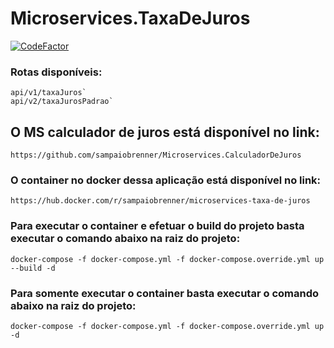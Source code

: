 ﻿# Microservices.TaxaDeJuros

[![CodeFactor](https://www.codefactor.io/repository/github/sampaiobrenner/microservices.taxadejuros/badge)](https://www.codefactor.io/repository/github/sampaiobrenner/microservices.taxadejuros)

### Rotas disponíveis:    
```
api/v1/taxaJuros`
api/v2/taxaJurosPadrao`
```
## O MS calculador de juros está disponível no link: 
```
https://github.com/sampaiobrenner/Microservices.CalculadorDeJuros
```

### O container no docker dessa aplicação está disponível no link: 
```
https://hub.docker.com/r/sampaiobrenner/microservices-taxa-de-juros
```

### Para executar o container e efetuar o build do projeto basta executar o comando abaixo na raiz do projeto:
```
docker-compose -f docker-compose.yml -f docker-compose.override.yml up --build -d
```

### Para somente executar o container basta executar o comando abaixo na raiz do projeto:
```
docker-compose -f docker-compose.yml -f docker-compose.override.yml up -d
```
